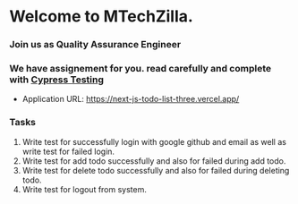 # Welcome to MTechZilla.
### Join us as Quality Assurance Engineer

### We have assignement for you. read carefully and complete with [Cypress Testing](https://www.cypress.io/)


- Application URL: https://next-js-todo-list-three.vercel.app/

### Tasks
   1. Write test for successfully login  with google github and email as well as write test for failed login.
   2. Write test for add todo successfully and also for failed during add todo.
   3. Write test for delete todo successfully and also for failed during deleting todo.
   4. Write test for logout from system.

   


